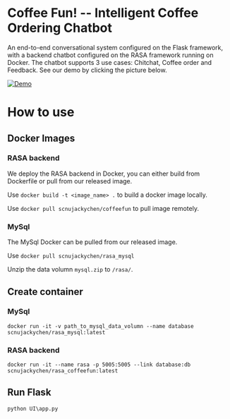 # Coffee Fun! -- Intelligent Coffee Ordering Chatbot

An end-to-end conversational system configured on the Flask framework, with a backend chatbot configured on the RASA framework running on Docker. The chatbot supports 3 use cases: Chitchat, Coffee order and Feedback. See our demo by clicking the picture below.

[![Demo](https://github.com/SCNUJackyChen/rasa/blob/main/pics/overview.png)](https://drive.google.com/file/d/1d4lvbny-Xwi0GmAkEFfn_gQfmta_6WPI/view?usp=sharing)


# How to use

## Docker Images
### RASA backend
We deploy the RASA backend in Docker, you can either build from Dockerfile or pull from our released image.

Use `docker build -t <image_name> .` to build a docker image locally.

Use `docker pull scnujackychen/coffeefun` to pull image remotely.

### MySql
The MySql Docker can be pulled from our released image.

Use `docker pull scnujackychen/rasa_mysql`

Unzip the data volumn `mysql.zip` to `/rasa/`.

## Create container

### MySql
`docker run -it -v path_to_mysql_data_volumn --name database scnujackychen/rasa_mysql:latest`

### RASA backend
`docker run -it --name rasa -p 5005:5005 --link database:db scnujackychen/rasa_coffeefun:latest`

## Run Flask
`python UI\app.py`
